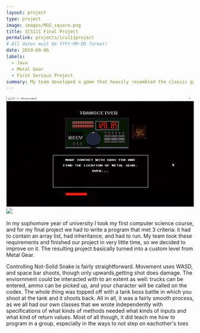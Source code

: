 ```yaml
---
layout: project
type: project
image: images/MGS_square.png
title: ICS111 Final Project
permalink: projects/ics111project
# All dates must be YYYY-MM-DD format!
date: 2019-09-06
labels:
  - Java
  - Metal Gear
  - First Serious Project
summary: My team developed a game that heavily resembled the classic game Metal Gear.
---
```


<div class="ui small rounded images">
  <img class="ui image" src="../images/MGS_codec.png">
  <img class="ui image" src="../images/MGS_tank.jpg">
</div>

In my sophomore year of university I took my first computer science course, and for my final project we had to write a program that met 3 criteria: it had to contain an array list, had inheritance, and had to run. My team took these requirements and finished our project in very little time, so we decided to improve on it. The resulting project basically turned into a custom level from Metal Gear.

Controlling Not-Solid Snake is fairly straightforward. Movement uses WASD, and space bar shoots, though only upwards,getting shot does damage. The enviornment could be interacted with to an extent as well: trucks can be entered, ammo can be picked up, and your character will be called on the codex. The whole thing was topped off with a tank boss battle in which you shoot at the tank and it shoots back. All in all, it was a fairly smooth process, as we all had our own classes that we wrote independently with specifications of what kinds of methods needed what kinds of inputs and what kind of return values. Most of all though, it did teach me how to program in a group, especially in the ways to not step on eachother's toes
